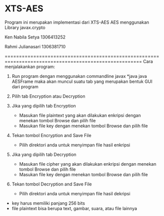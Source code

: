 # XTS-AES

Program ini merupakan implementasi dari XTS-AES
AES menggunakan Library javax.crypto

Ken Nabila Setya	1306413252

Rahmi Julianasari	1306381710

======================================================================================================
Cara menjalakankan program:
1. Run program dengan menggunakan commandline
	javax *java
	java AESFrame
	maka akan muncul suatu tab yang merupakan bentuk GUI dari program	

2. Pilih tab Encryption atau Decryption

3. Jika yang dipilih tab Encryption
	- Masukan file plaintext yang akan dilakukan enkripsi dengan menekan tombol Browse dan pilih file
	- Masukan file key dengan menekan tombol Browse dan pilih file
	
4. Tekan tombol Encryption and Save File
	- Pilih direktori anda untuk menyimpan file hasil  enkripsi
	
5. Jika yang dipilih tab Decryption
  	- Masukan file cipher yang akan dilakukan enkripsi dengan menekan tombol Browse dan pilih file
	- Masukan file key dengan menekan tombol Browse dan pilih file
	
6. Tekan tombol Decryption and Save File
	- Pilih direktori anda untuk menyimpan file hasil dekripsi
	
 * key harus memiliki panjang 256 bits
 * file plaintext bisa berupa text, gambar, suara, atau file lainnya
